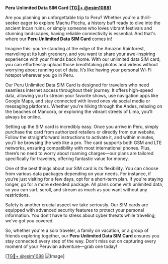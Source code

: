 **Peru Unlimited Data SIM Card [[TG💪+ @esim1088](https://t.me/s/esim1088)]**

Are you planning an unforgettable trip to Peru? Whether you're a thrill-seeker eager to explore Machu Picchu, a history buff ready to dive into the ancient Incan ruins, or simply someone who loves vibrant festivals and stunning landscapes, having reliable connectivity is essential. And that's where our **Peru Unlimited Data SIM Card** comes in!

Imagine this: you're standing at the edge of the Amazon Rainforest, marveling at its lush greenery, and you want to share your awe-inspiring experience with your friends back home. With our unlimited data SIM card, you can effortlessly upload those breathtaking photos and videos without worrying about running out of data. It’s like having your personal Wi-Fi hotspot wherever you go in Peru.

Our Peru Unlimited Data SIM Card is designed for travelers who need seamless internet access throughout their journey. It offers high-speed data, allowing you to stream your favorite shows, use navigation apps like Google Maps, and stay connected with loved ones via social media or messaging platforms. Whether you're hiking through the Andes, relaxing on the beaches of Mancora, or exploring the vibrant streets of Lima, you’ll always be online.

Setting up the SIM card is incredibly easy. Once you arrive in Peru, simply purchase the card from authorized retailers or directly from our website. Follow the straightforward instructions to activate it, and within minutes, you'll be browsing the web like a pro. The card supports both GSM and LTE networks, ensuring compatibility with most international phones. Plus, there’s no need to worry about roaming charges—our plans are tailored specifically for travelers, offering fantastic value for money.

One of the best things about our SIM card is its flexibility. You can choose from various data packages depending on your needs. For instance, if you’re just visiting for a few days, opt for a short-term plan. If you're staying longer, go for a more extended package. All plans come with unlimited data, so you can surf, scroll, and stream as much as you want without any restrictions.

Safety is another crucial aspect we take seriously. Our SIM cards are equipped with advanced security features to protect your personal information. You don’t have to stress about cyber threats while traveling; we’ve got you covered.

So, whether you're a solo traveler, a family on vacation, or a group of friends exploring together, our **Peru Unlimited Data SIM Card** ensures you stay connected every step of the way. Don't miss out on capturing every moment of your Peruvian adventure—grab one today!

[[TG💪+ @esim1088](https://t.me/s/esim1088) ![Image](https://i.postimg.cc/Y0z9fWf4/image.png)]